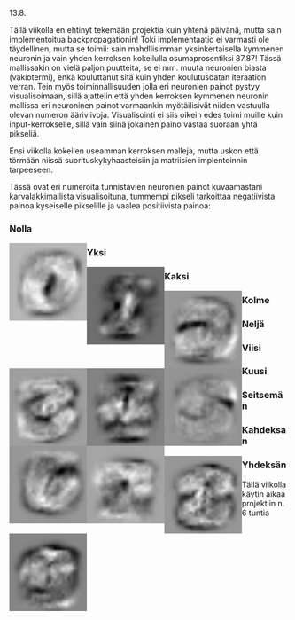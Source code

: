 13.8.

Tällä viikolla en ehtinyt tekemään projektia kuin yhtenä päivänä, mutta sain implementoitua backpropagationin! Toki implementaatio ei varmasti ole täydellinen, mutta se toimii: sain mahdllisimman yksinkertaisella kymmenen neuronin ja vain yhden kerroksen kokeilulla osumaprosentiksi 87.87! Tässä mallissakin on vielä paljon puutteita, se ei mm. muuta neuronien biasta (vakiotermi), enkä kouluttanut sitä kuin yhden koulutusdatan iteraation verran. Tein myös toiminnallisuuden jolla eri neuronien painot pystyy visualisoimaan, sillä ajattelin että yhden kerroksen kymmenen neuronin mallissa eri neuroninen painot varmaankin myötäilisivät niiden vastuulla olevan numeron ääriviivoja. Visualisointi ei siis oikein edes toimi muille kuin input-kerrokselle, sillä vain siinä jokainen paino vastaa suoraan yhtä pikseliä.

Ensi viikolla kokeilen useamman kerroksen malleja, mutta uskon että törmään niissä suorituskykyhaasteisiin ja matriisien implentoinnin tarpeeseen.

Tässä ovat eri numeroita tunnistavien neuronien painot kuvaamastani karvalakkimallista visualisoituna, tummempi pikseli tarkoittaa negatiivista painoa kyseiselle pikselille ja vaalea positiivista painoa:

### Nolla
<img src="kuvat/vk4/w0.png" align="left" height="140" width="140" >


### Yksi
<img src="kuvat/vk4/w1.png" align="left" height="140" width="140" >


### Kaksi
<img src="kuvat/vk4/w2.png" align="left" height="140" width="140" >


### Kolme
<img src="kuvat/vk4/w3.png" align="left" height="140" width="140" >


### Neljä
<img src="kuvat/vk4/w4.png" align="left" height="140" width="140" >


### Viisi
<img src="kuvat/vk4/w5.png" align="left" height="140" width="140" >


### Kuusi
<img src="kuvat/vk4/w6.png" align="left" height="140" width="140" >


### Seitsemän
<img src="kuvat/vk4/w7.png" align="left" height="140" width="140" >


### Kahdeksan
<img src="kuvat/vk4/w8.png" align="left" height="140" width="140" >


### Yhdeksän
<img src="kuvat/vk4/w9.png" align="left" height="140" width="140" >


Tällä viikolla käytin aikaa projektiin n. 6 tuntia
